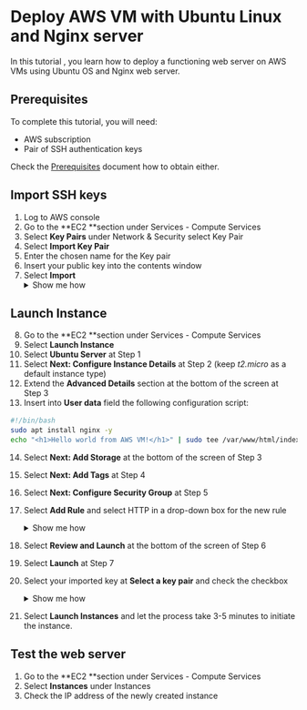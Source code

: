 # Deploy AWS VM with Ubuntu Linux and Nginx server

In this tutorial , you learn how to deploy a functioning web server on AWS VMs using Ubuntu OS and Nginx web server.

## Prerequisites

To complete this tutorial, you will need:

- AWS subscription
- Pair of SSH authentication keys

Check the [Prerequisites](/docs/prerequisites.md) document how to obtain either.

## Import SSH keys

1. Log to AWS console
2. Go to the **EC2 **section under Services - Compute Services
3. Select **Key Pairs** under Network & Security select Key Pair
4. Select **Import Key Pair**
5. Enter the chosen name for the Key pair
6. Insert your public key into the contents window
7. Select **Import** <details><summary>Show me how</summary>![AWS_importkeypair](../images/AWS_importkeypair.jpg)</details>

## Launch Instance

8. Go to the **EC2 **section under Services - Compute Services
9. Select **Launch Instance**
10. Select **Ubuntu Server** at Step 1
11. Select **Next: Configure Instance Details** at Step 2 (keep *t2.micro* as a default instance type)
12. Extend the **Advanced Details** section at the bottom of the screen at Step 3
13. Insert into **User data** field the following configuration script:

```bash
#!/bin/bash
sudo apt install nginx -y
echo "<h1>Hello world from AWS VM!</h1>" | sudo tee /var/www/html/index.html
```

14. Select **Next: Add Storage** at the bottom of the screen of Step 3
15. Select **Next: Add Tags** at Step 4
16. Select **Next: Configure Security Group** at Step 5
17. Select **Add Rule** and select HTTP in a drop-down box for the new rule <details><summary>Show me how</summary>![AWS_httpport](../images/AWS_httpport.jpg)</details>

18. Select **Review and Launch** at the bottom of the screen of Step 6
19. Select **Launch** at Step 7
20. Select your imported key at **Select a key pair** and check the checkbox <details><summary>Show me how</summary>![AWS_keypair](../images/AWS_keypair.jpg)</details>

21. Select **Launch Instances** and let the process take 3-5 minutes to initiate the instance.

## Test the web server

1. Go to the **EC2 **section under Services - Compute Services
2. Select **Instances** under Instances
3. Check the IP address of the newly created instance
